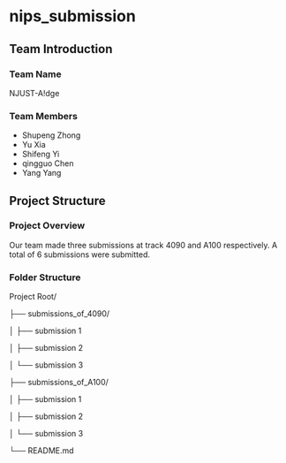 # nips_submission

## Team Introduction

### Team Name

NJUST-A!dge

### Team Members

- Shupeng Zhong
- Yu Xia
- Shifeng Yi
- qingguo Chen
- Yang Yang

## Project Structure

### Project Overview

Our team made three submissions at track 4090 and A100 respectively. A total of 6 submissions were submitted.

### Folder Structure

Project Root/

├── submissions_of_4090/

│ ├── submission 1

│ ├── submission 2

│ └── submission 3

├── submissions_of_A100/

│ ├── submission 1

│ ├── submission 2

│ └── submission 3

└── README.md


